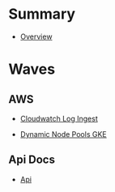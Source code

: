 # Summary

- [Overview](./Overview.md)

# Waves

## AWS

- [Cloudwatch Log Ingest](./CloudwatchLogIngest.md)

- [Dynamic Node Pools GKE](./DynamicNodePoolsGke.md)


## Api Docs

- [Api](./html/index.html)
